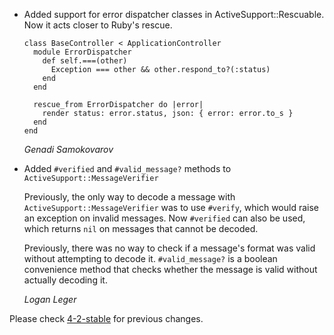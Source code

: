 *   Added support for error dispatcher classes in ActiveSupport::Rescuable. Now it acts closer to Ruby's rescue.

        class BaseController < ApplicationController
          module ErrorDispatcher
            def self.===(other)
              Exception === other && other.respond_to?(:status)
            end
          end

          rescue_from ErrorDispatcher do |error|
            render status: error.status, json: { error: error.to_s }
          end
        end

    *Genadi Samokovarov*

*   Added `#verified` and `#valid_message?` methods to `ActiveSupport::MessageVerifier`

    Previously, the only way to decode a message with `ActiveSupport::MessageVerifier` was to use `#verify`, which would raise an exception on invalid messages. Now `#verified` can also be used, which returns `nil` on messages that cannot be decoded.

    Previously, there was no way to check if a message's format was valid without attempting to decode it. `#valid_message?` is a boolean convenience method that checks whether the message is valid without actually decoding it.

    *Logan Leger*

Please check [4-2-stable](https://github.com/rails/rails/blob/4-2-stable/activesupport/CHANGELOG.md) for previous changes.
